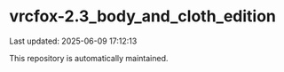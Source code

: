 # vrcfox-2.3_body_and_cloth_edition

Last updated: 2025-06-09 17:12:13

This repository is automatically maintained.

